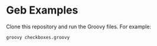 Geb Examples
============

Clone this repository and run the Groovy files. For example:

    groovy checkboxes.groovy
